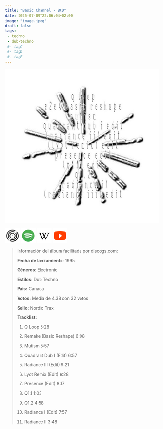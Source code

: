 ```yaml
---
title: "Basic Channel - BCD"
date: 2025-07-09T22:06:04+02:00
image: "image.jpeg"
draft: false
tags:
 - techno
 - dub-techno
 #- tagC
 #- tagD
 #- tagE
---
```

![cover](image.jpeg (Basic Channel - BCD))
 
[![discogs](../links/svg/discogs.png (discogs))](https://www.discogs.com/master/1313)
[![spotify](../links/svg/spotify.png (spotify))](https://open.spotify.com/album/3QiuQrKMLpt7MDgjUDvv8d)
[![wikipedia](../links/svg/wikipedia.png (wikipedia))](https://en.wikipedia.org/wiki/Basic_Channel)
[![youtube](../links/svg/youtube.png (youtube))](https://www.youtube.com/playlist?list=PLF92801AB14019BF4)
 
<!-- [![bandcamp](../links/svg/bandcamp.png (bandcamp))](error) error busqueda -->
<!-- [![lastfm](../links/svg/lastfm.png (lastfm))]() -->
<!-- [![musicbrainz](../links/svg/musicbrainz.png (musicbrainz))]() -->
 
> Información del álbum facilitada por discogs.com:
> 
> **Fecha de lanzamiento**: 1995
> 
> **Géneros**: Electronic
> 
> **Estilos**: Dub Techno
> 
> **Pais:** Canada
> 
> **Votos:** Media de 4.38 con 32 votos
> 
> **Sello:** Nordic Trax
> 
> 
> 
> **Tracklist:**
> 
>   1. Q Loop    5:28
> 
>   2. Remake (Basic Reshape)    6:08
> 
>   3. Mutism    5:57
> 
>   4. Quadrant Dub I (Edit)    6:57
> 
>   5. Radiance III (Edit)    9:21
> 
>   6. Lyot Remix (Edit)    6:28
> 
>   7. Presence (Edit)    8:17
> 
>   8. Q1.1    1:03
> 
>   9. Q1.2    4:58
> 
>   10. Radiance I (Edit)    7:57
> 
>   11. Radiance II    3:48
> 
